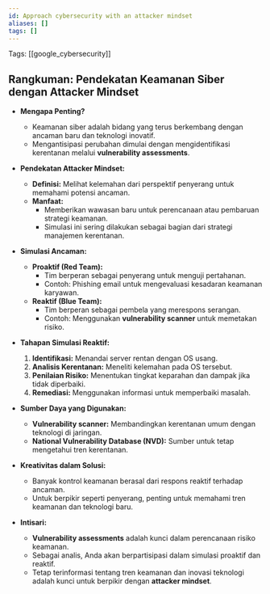 ```yaml
---
id: Approach cybersecurity with an attacker mindset
aliases: []
tags: []
---
```


Tags: [[google_cybersecurity]]

## Rangkuman: Pendekatan Keamanan Siber dengan Attacker Mindset

- **Mengapa Penting?**
  - Keamanan siber adalah bidang yang terus berkembang dengan ancaman baru dan teknologi inovatif.
  - Mengantisipasi perubahan dimulai dengan mengidentifikasi kerentanan melalui **vulnerability assessments**.

- **Pendekatan Attacker Mindset:**
  - **Definisi:** Melihat kelemahan dari perspektif penyerang untuk memahami potensi ancaman.
  - **Manfaat:**
    - Memberikan wawasan baru untuk perencanaan atau pembaruan strategi keamanan.
    - Simulasi ini sering dilakukan sebagai bagian dari strategi manajemen kerentanan.

- **Simulasi Ancaman:**
  - **Proaktif (Red Team):**
    - Tim berperan sebagai penyerang untuk menguji pertahanan.
    - Contoh: Phishing email untuk mengevaluasi kesadaran keamanan karyawan.
  - **Reaktif (Blue Team):**
    - Tim berperan sebagai pembela yang merespons serangan.
    - Contoh: Menggunakan **vulnerability scanner** untuk memetakan risiko.

- **Tahapan Simulasi Reaktif:**
  1. **Identifikasi:** Menandai server rentan dengan OS usang.
  2. **Analisis Kerentanan:** Meneliti kelemahan pada OS tersebut.
  3. **Penilaian Risiko:** Menentukan tingkat keparahan dan dampak jika tidak diperbaiki.
  4. **Remediasi:** Menggunakan informasi untuk memperbaiki masalah.

- **Sumber Daya yang Digunakan:**
  - **Vulnerability scanner:** Membandingkan kerentanan umum dengan teknologi di jaringan.
  - **National Vulnerability Database (NVD):** Sumber untuk tetap mengetahui tren kerentanan.

- **Kreativitas dalam Solusi:**
  - Banyak kontrol keamanan berasal dari respons reaktif terhadap ancaman.
  - Untuk berpikir seperti penyerang, penting untuk memahami tren keamanan dan teknologi baru.

- **Intisari:**
  - **Vulnerability assessments** adalah kunci dalam perencanaan risiko keamanan.
  - Sebagai analis, Anda akan berpartisipasi dalam simulasi proaktif dan reaktif.
  - Tetap terinformasi tentang tren keamanan dan inovasi teknologi adalah kunci untuk berpikir dengan **attacker mindset**.
